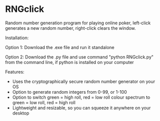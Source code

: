 # RNGclick
Random number generation program for playing online poker, left-click generates a new random number, right-click clears the window.

Installation:

Option 1: Download the .exe file and run it standalone

Option 2: Download the .py file and use command "python RNGclick.py" from the command line, if python is installed on your computer

Features:
- Uses the cryptographically secure random number generator on your OS
- Option to generate random integers from 0-99, or 1-100
- Option to switch green = high roll, red = low roll colour spectrum to green = low roll, red = high roll
- Lightweight and resizable, so you can squeeze it anywhere on your desktop
